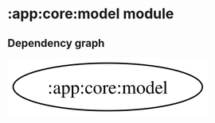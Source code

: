 # :app:core:model module
## Dependency graph
![Dependency graph](../../../docs/images/graphs/dep_graph_app_core_model.svg)
